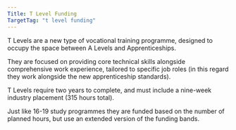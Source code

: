 ```yaml
---
Title: T Level Funding
TargetTag: "t level funding"
---
```


T Levels are a new type of vocational training programme, designed to occupy the space between A Levels and Apprenticeships.

They are focused on providing core technical skills alongside comprehensive work experience, tailored to specific job roles (in this regard they work alongside the new apprenticeship standards).

T Levels require two years to complete, and must include a nine-week industry placement (315 hours total).

Just like 16-19 study programmes they are funded based on the number of planned hours, but use an extended version of the funding bands.